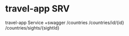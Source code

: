 # travel-app SRV

travel-app Service
+swagger
/countries
/countries/id/{id}
/countries/sights/{sightId}
